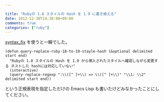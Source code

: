 ```yaml
---

title: "Rubyの 1.8 スタイルの Hash を 1.9 に書き換える"
date: 2012-12-30T14:30:00+09:00
comments: true
categories: ["ruby"]
---
```


[syntax_fix](https://github.com/HeeL/syntax_fix) を使うと一瞬でした。

```
(defun query-replace-ruby-18-to-19-stayle-hash (&optional delimited start end)
  "Rubyの 1.8 スタイルの Hash を 1.9 から導入されたスタイルへ確認しながら変更する ネストした hashには対応していない"
  (interactive)
  (query-replace-regexp ":\\([^ ]+\\) => \\([^ ]+\\)" "\\1: \\2" delimited start end))
```

という正規表現を指定しただけの Emacs Lisp も書いたけどみなかったことにしてください。
